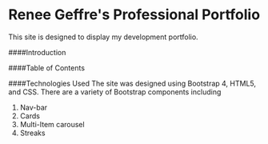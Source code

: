 # Renee Geffre's Professional Portfolio
This site is designed to display my development portfolio.

####Introduction

####Table of Contents


####Technologies Used
The site was designed using Bootstrap 4, HTML5, and CSS. There are a variety of Bootstrap components including
1. Nav-bar
2. Cards
3. Multi-Item carousel
4. Streaks